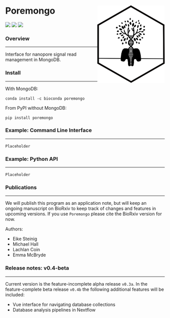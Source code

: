 # Poremongo <a href='https://github.com/esteinig'><img src='docs/img/poremongo.png' align="right" height="245" /></a>

![](https://img.shields.io/badge/version-0.3a-yellow.svg)
![](https://img.shields.io/badge/docs-repo-green.svg)
![](https://img.shields.io/badge/lifecycle-maturing-blue.svg)

### Overview
---

Interface for nanopore signal read management in MongoDB.

### Install
---

With MongoDB:

```
conda install -c bioconda poremongo
```

From PyPI without MongoDB:

```
pip install poremongo
```

### Example: Command Line Interface
---

```
Placeholder
```

### Example: Python API
---

```
Placeholder
```

### Publications
---

We will publish this program as an application note, but will keep an ongoing manuscript on BioRxiv to keep track of changes and features in upcoming versions. If you use `Poremongo` please cite the BioRxiv version for now.

Authors:

* Eike Steinig
* Michael Hall
* Lachlan Coin
* Emma McBryde

### Release notes: v0.4-beta
---

Current version is the feature-incomplete alpha release `v0.3a`. In the feature-complete beta release `v0.4b` the following additional features will be included:

* Vue interface for navigating database collections
* Database analysis pipelines in Nextflow
